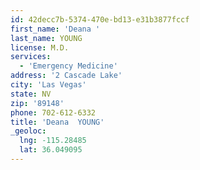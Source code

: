 ```yaml
---
id: 42decc7b-5374-470e-bd13-e31b3877fccf
first_name: 'Deana '
last_name: YOUNG
license: M.D.
services:
  - 'Emergency Medicine'
address: '2 Cascade Lake'
city: 'Las Vegas'
state: NV
zip: '89148'
phone: 702-612-6332
title: 'Deana  YOUNG'
_geoloc:
  lng: -115.28485
  lat: 36.049095
---
```

